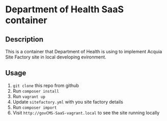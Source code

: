 # Department of Health SaaS container

## Description

This is a container that Department of Health is using to implement Acquia Site Factory site in local developing evironment.

## Usage

1. ```git clone``` this repo from github
2. Run ```composer install```
3. Run ```vagrant up```
4. Update ```sitefactory.yml``` with you site factory details
5. Run ```composer import```
6. Visit ```http://govCMS-SaaS-vagrant.local``` to see the site running locally
